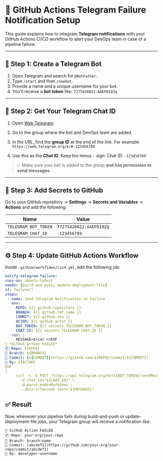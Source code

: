 # 🚨 GitHub Actions Telegram Failure Notification Setup

This guide explains how to integrate **Telegram notifications** with your GitHub Actions CI/CD workflow to alert your DevOps team in case of a pipeline failure.

---

## 📌 Step 1: Create a Telegram Bot

1. Open Telegram and search for `@BotFather`.
2. Type `/start` and then `/newbot`.
3. Provide a name and a unique username for your bot.
4. You’ll receive a **bot token** like: `7275426022:AAEPbI0Zq`

---

## 👥 Step 2: Get Your Telegram Chat ID

1. Open [Web Telegram](https://web.telegram.org).
2. Go to the group where the bot and DevOps team are added.
3. In the URL, find the **group ID** at the end of the link. 
  For example: `https://web.telegram.org/k/#-123456789`

4. Use this as the **Chat ID**. Keep the minus `-` sign: Chat ID: `-123456789`


> ✅ Make sure your bot is added to the group **and has permission to send messages**.

---

## 🔐 Step 3: Add Secrets to GitHub

Go to your GitHub repository → **Settings** → **Secrets and Variables** → **Actions** and add the following:

| Name                  | Value                       |
|-----------------------|-----------------------------|
| `TELEGRAM_BOT_TOKEN`  | `77275426022:AAEPbI0Zq`     |
| `TELEGRAM_CHAT_ID`    | `-123456789`                |

---

## ⚙️ Step 4: Update GitHub Actions Workflow

Inside `.github/workflows/cicd.yml`, add the following job:

```yaml
notify-telegram-failure:
runs-on: ubuntu-latest
needs: [build-and-push, update-deployment-file]
if: failure()
steps:
 - name: Send Telegram Notification on Failure
   env:
     REPO: ${{ github.repository }}
     BRANCH: ${{ github.ref_name }}
     COMMIT: ${{ github.sha }}
     ACTOR: ${{ github.actor }}
     BOT_TOKEN: ${{ secrets.TELEGRAM_BOT_TOKEN }}
     CHAT_ID: ${{ secrets.TELEGRAM_CHAT_ID }}
   run: |
     MESSAGE=$(cat <<EOF
🚨 *GitHub Action FAILED*
📦 Repo: ${REPO}
🔁 Branch: ${BRANCH}
🔧 Commit: [${COMMIT}](https://github.com/${REPO}/commit/${COMMIT})
👤 By: ${ACTOR}
EOF
)
     curl -s -X POST "https://api.telegram.org/bot${BOT_TOKEN}/sendMessage" \
       -d chat_id="${CHAT_ID}" \
       -d parse_mode=Markdown \
       --data-urlencode text="${MESSAGE}"
```

## ✅ Result

Now, whenever your pipeline fails during build-and-push or update-deployment-file jobs, your Telegram group will receive a notification like:

```less
🚨 GitHub Action FAILED
📦 Repo: your-org/your-repo
🔁 Branch: branch-name
🔧 Commit: [abcdef1](https://github.com/your-org/your-repo/commit/abcdef1)
👤 By: developer-username

```